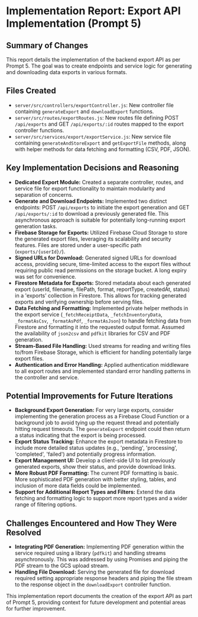 # Implementation Report: Export API Implementation (Prompt 5)

## Summary of Changes

This report details the implementation of the backend export API as per Prompt 5. The goal was to create endpoints and service logic for generating and downloading data exports in various formats.

## Files Created

*   `server/src/controllers/exportController.js`: New controller file containing `generateExport` and `downloadExport` functions.
*   `server/src/routes/exportRoutes.js`: New routes file defining POST `/api/exports` and GET `/api/exports/:id` routes mapped to the export controller functions.
*   `server/src/services/export/exportService.js`: New service file containing `generateAndStoreExport` and `getExportFile` methods, along with helper methods for data fetching and formatting (CSV, PDF, JSON).

## Key Implementation Decisions and Reasoning

*   **Dedicated Export Module:** Created a separate controller, routes, and service file for export functionality to maintain modularity and separation of concerns.
*   **Generate and Download Endpoints:** Implemented two distinct endpoints: POST `/api/exports` to initiate the export generation and GET `/api/exports/:id` to download a previously generated file. This asynchronous approach is suitable for potentially long-running export generation tasks.
*   **Firebase Storage for Exports:** Utilized Firebase Cloud Storage to store the generated export files, leveraging its scalability and security features. Files are stored under a user-specific path (`exports/{userId}/`).
*   **Signed URLs for Download:** Generated signed URLs for download access, providing secure, time-limited access to the export files without requiring public read permissions on the storage bucket. A long expiry was set for convenience.
*   **Firestore Metadata for Exports:** Stored metadata about each generated export (userId, filename, filePath, format, reportType, createdAt, status) in a 'exports' collection in Firestore. This allows for tracking generated exports and verifying ownership before serving files.
*   **Data Fetching and Formatting:** Implemented private helper methods in the export service (`_fetchReceiptData`, `_fetchInventoryData`, `_formatAsCsv`, `_formatAsPdf`, `_formatAsJson`) to handle fetching data from Firestore and formatting it into the requested output format. Assumed the availability of `json2csv` and `pdfkit` libraries for CSV and PDF generation.
*   **Stream-Based File Handling:** Used streams for reading and writing files to/from Firebase Storage, which is efficient for handling potentially large export files.
*   **Authentication and Error Handling:** Applied authentication middleware to all export routes and implemented standard error handling patterns in the controller and service.

## Potential Improvements for Future Iterations

*   **Background Export Generation:** For very large exports, consider implementing the generation process as a Firebase Cloud Function or a background job to avoid tying up the request thread and potentially hitting request timeouts. The `generateExport` endpoint could then return a status indicating that the export is being processed.
*   **Export Status Tracking:** Enhance the export metadata in Firestore to include more detailed status updates (e.g., 'pending', 'processing', 'completed', 'failed') and potentially progress information.
*   **Export Management UI:** Develop a client-side UI to list previously generated exports, show their status, and provide download links.
*   **More Robust PDF Formatting:** The current PDF formatting is basic. More sophisticated PDF generation with better styling, tables, and inclusion of more data fields could be implemented.
*   **Support for Additional Report Types and Filters:** Extend the data fetching and formatting logic to support more report types and a wider range of filtering options.

## Challenges Encountered and How They Were Resolved

*   **Integrating PDF Generation:** Implementing PDF generation within the service required using a library (`pdfkit`) and handling streams asynchronously. This was addressed by using Promises and piping the PDF stream to the GCS upload stream.
*   **Handling File Download:** Serving the generated file for download required setting appropriate response headers and piping the file stream to the response object in the `downloadExport` controller function.

This implementation report documents the creation of the export API as part of Prompt 5, providing context for future development and potential areas for further improvement.
